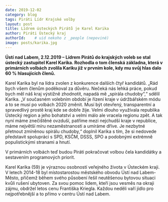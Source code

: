 ```yaml
---
date: 2019-12-02
category: blog
tags: Piráti Lídr Krajské volby
layout: post
title: Lídrem ústeckých Pirátů je Karel Karika
author: Piráti Ústecký kraj
authorId:    # uid nekoho z _people (nepoviné)
image: posts/karika.jpg
---
```


**Ústí nad Labem, 2.12.2019 – Lídrem Pirátů do krajských voleb se stal ústecký zastupitel Karel Karika. Rozhodla o tom členská základna, která v primárních volbách zvolila Kariku již v prvním kole, kdy mu svůj hlas dalo 60 % hlasujících členů.**
 
Karel Karika byl na lídra zvolen z konkurence dalších čtyř kandidátů. „Rád bych všem členům poděkoval za důvěru. Nečeká nás lehká práce, pokud bych měl náš kraj výstižně zhodnotit, napadá mě „spirála chudoby“,“ sdělil Karika. „V současném volebním období je řízení kraje v údržbářském módu a to se musí po volbách 2020 změnit. Musí být otevřený, transparentní a spravedlivý prostě kraj kde se dobře žije. Velmi dlouho využívala republika Ústecký region a jeho bohatství a velmi málo ale vracela regionu zpět. A tak nyní máme znečištěné ovzduší, patříme mezi nejchudší kraje v republice, máme největší míru nezaměstnanosti a umíráme dříve. Je nezbytné přetnout zmíněnou spirálu chudoby,“ doplnil Karika s tím, že si nedovede představit spolupráci s SPD, KSČM, DSSS, SPO a podobnými extrémně populistickými stranami a hnutí.

V primárních volbách teď budou Piráti pokračovat volbou čela kandidátky a sestavením programových priorit.

Karel Karika (59) je výraznou osobností veřejného života v Ústeckém kraji. V letech 2014-18 byl místostarostou městského obvodu Ústí nad Labem-Město, přičemž během svého působení řešil neutěšenou bytovou situaci kvůli rušení ubytoven. Za svou pomoc lidem, kteří jsou vesměs na okraji zájmu, obdržel letos cenu Františka Kriegla. Každou neděli vaří jídlo pro nejpotřebnější a to přímo v centru Ústí nad Labem. 

